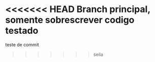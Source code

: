 <<<<<<< HEAD
Branch principal, somente sobrescrever codigo testado
=======
teste de commit
>>>>>>> seila
